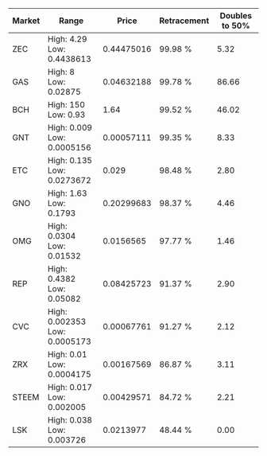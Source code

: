 | Market | Range | Price| Retracement | Doubles to 50% |
| --- | --- | --- | --- | --- |
| ZEC | High: 4.29<br />Low: 0.4438613 | 0.44475016 | 99.98 % | 5.32 |
| GAS | High: 8<br />Low: 0.02875 | 0.04632188 | 99.78 % | 86.66 |
| BCH | High: 150<br />Low: 0.93 | 1.64 | 99.52 % | 46.02 |
| GNT | High: 0.009<br />Low: 0.0005156 | 0.00057111 | 99.35 % | 8.33 |
| ETC | High: 0.135<br />Low: 0.0273672 | 0.029 | 98.48 % | 2.80 |
| GNO | High: 1.63<br />Low: 0.1793 | 0.20299683 | 98.37 % | 4.46 |
| OMG | High: 0.0304<br />Low: 0.01532 | 0.0156565 | 97.77 % | 1.46 |
| REP | High: 0.4382<br />Low: 0.05082 | 0.08425723 | 91.37 % | 2.90 |
| CVC | High: 0.002353<br />Low: 0.0005173 | 0.00067761 | 91.27 % | 2.12 |
| ZRX | High: 0.01<br />Low: 0.0004175 | 0.00167569 | 86.87 % | 3.11 |
| STEEM | High: 0.017<br />Low: 0.002005 | 0.00429571 | 84.72 % | 2.21 |
| LSK | High: 0.038<br />Low: 0.003726 | 0.0213977 | 48.44 % | 0.00 |
